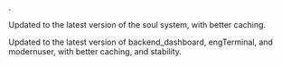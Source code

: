 .

Updated to the latest version of the soul system, with better caching.

Updated to the latest version of backend_dashboard, engTerminal, and modernuser, with better caching, and stability.